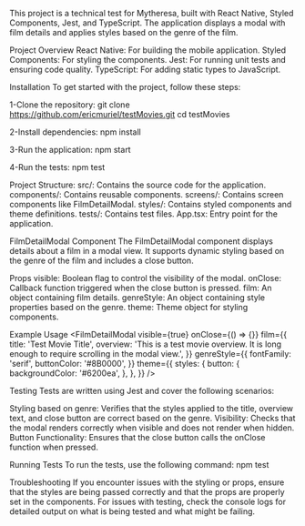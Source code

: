 This project is a technical test for Mytheresa, built with React Native, Styled Components, Jest, and TypeScript. The application displays a modal with film details and applies styles based on the genre of the film.

Project Overview
   React Native: For building the mobile application.
   Styled Components: For styling the components.
   Jest: For running unit tests and ensuring code quality.
   TypeScript: For adding static types to JavaScript.
   
Installation
To get started with the project, follow these steps:

1-Clone the repository: 
   git clone https://github.com/ericmuriel/testMovies.git
   cd testMovies
   
2-Install dependencies:
   npm install

3-Run the application:
   npm start

4-Run the tests:
   npm test


Project Structure:
   src/: Contains the source code for the application.
      components/: Contains reusable components.
      screens/: Contains screen components like FilmDetailModal.
      styles/: Contains styled components and theme definitions.
   tests/: Contains test files.
   App.tsx: Entry point for the application.

FilmDetailModal Component
   The FilmDetailModal component displays details about a film in a modal view. It supports dynamic styling based on the genre of the film and includes a close button.

   Props
      visible: Boolean flag to control the visibility of the modal.
      onClose: Callback function triggered when the close button is pressed.
      film: An object containing film details.
      genreStyle: An object containing style properties based on the genre.
      theme: Theme object for styling components.

Example Usage
<FilmDetailModal
  visible={true}
  onClose={() => {}}
  film={{
    title: 'Test Movie Title',
    overview: 'This is a test movie overview. It is long enough to require scrolling in the modal view.',
  }}
  genreStyle={{
    fontFamily: 'serif',
    buttonColor: '#8B0000',
  }}
  theme={{
    styles: {
      button: {
        backgroundColor: '#6200ea',
      },
    },
  }}
/>


Testing
   Tests are written using Jest and cover the following scenarios:
   
   Styling based on genre: Verifies that the styles applied to the title, overview text, and close button are correct based on the genre.
   Visibility: Checks that the modal renders correctly when visible and does not render when hidden.
   Button Functionality: Ensures that the close button calls the onClose function when pressed.

Running Tests
   To run the tests, use the following command:
      npm test


Troubleshooting
   If you encounter issues with the styling or props, ensure that the styles are being passed correctly and that the props are properly set in the components.
   For issues with testing, check the console logs for detailed output on what is being tested and what might be failing.
